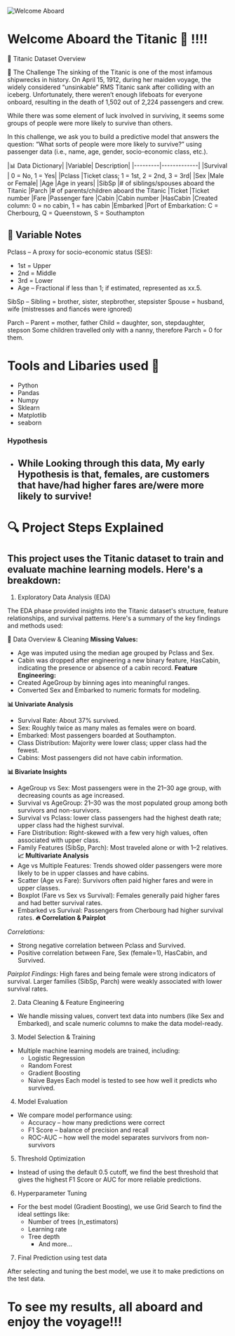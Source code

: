 ![Welcome Aboard](https://www.icegif.com/wp-content/uploads/titanic-icegif-16.gif)

# Welcome Aboard the Titanic 🚢 !!!!
🚢 Titanic Dataset Overview

🧩 The Challenge
The sinking of the Titanic is one of the most infamous shipwrecks in history.
On April 15, 1912, during her maiden voyage, the widely considered “unsinkable” RMS Titanic sank after colliding with an iceberg. Unfortunately, there weren’t enough lifeboats for everyone onboard, resulting in the death of 1,502 out of 2,224 passengers and crew.

While there was some element of luck involved in surviving, it seems some groups of people were more likely to survive than others.

In this challenge, we ask you to build a predictive model that answers the question:
“What sorts of people were more likely to survive?”
using passenger data (i.e., name, age, gender, socio-economic class, etc.).

|📊 Data Dictionary|
|Variable| Description|
|---------|-------------|
|Survival |	0 = No, 1 = Yes|
|Pclass	   |Ticket class; 1 = 1st, 2 = 2nd, 3 = 3rd|
|Sex	    |Male or Female|
|Age	|Age in years|
|SibSp	|# of siblings/spouses aboard the Titanic
|Parch	|# of parents/children aboard the Titanic
|Ticket	|Ticket number
|Fare	|Passenger fare
|Cabin	|Cabin number
|HasCabin	|Created column: 0 = no cabin, 1 = has cabin
|Embarked	|Port of Embarkation: C = Cherbourg, Q = Queenstown, S = Southampton


## 📝 Variable Notes
Pclass – A proxy for socio-economic status (SES):

- 1st = Upper
- 2nd = Middle
- 3rd = Lower
- Age – Fractional if less than 1; if estimated, represented as xx.5.

SibSp – Sibling = brother, sister, stepbrother, stepsister
Spouse = husband, wife (mistresses and fiancés were ignored)

Parch – Parent = mother, father
Child = daughter, son, stepdaughter, stepson
Some children travelled only with a nanny, therefore Parch = 0 for them.



# Tools and Libaries used 🌹
- Python
- Pandas
- Numpy
- Sklearn
- Matplotlib
- seaborn 

### Hypothesis 

  - ## **While Looking through this data, My early Hypothesis is that, females, are customers that have/had higher fares are/were more likely to survive!**

# 🔍 Project Steps Explained 

## This project uses the Titanic dataset to train and evaluate machine learning models. Here's a breakdown:

1. Exploratory Data Analysis (EDA)

The EDA phase provided insights into the Titanic dataset's structure, feature relationships, and survival patterns. Here's a summary of the key findings and methods used:

📌 Data Overview & Cleaning
 **Missing Values:**
- Age was imputed using the median age grouped by Pclass and Sex.
- Cabin was dropped after engineering a new binary feature, HasCabin, indicating the presence or absence of a cabin record.
**Feature Engineering:**
- Created AgeGroup by binning ages into meaningful ranges.
- Converted Sex and Embarked to numeric formats for modeling.

**📊 Univariate Analysis**
- Survival Rate: About 37% survived.
- Sex: Roughly twice as many males as females were on board.
- Embarked: Most passengers boarded at Southampton.
- Class Distribution: Majority were lower class; upper class had the fewest.
- Cabins: Most passengers did not have cabin information.

**📊 Bivariate Insights**
- AgeGroup vs Sex: Most passengers were in the 21–30 age group, with decreasing counts as age increased.
- Survival vs AgeGroup: 21–30 was the most populated group among both survivors and non-survivors.
- Survival vs Pclass: lower class passengers had the highest death rate; upper class had the highest survival.
- Fare Distribution: Right-skewed with a few very high values, often associated with upper class.
- Family Features (SibSp, Parch): Most traveled alone or with 1–2 relatives.
**📈 Multivariate Analysis**
- Age vs Multiple Features: Trends showed older passengers were more likely to be in upper classes and have cabins.
- Scatter (Age vs Fare): Survivors often paid higher fares and were in upper classes.
- Boxplot (Fare vs Sex vs Survival): Females generally paid higher fares and had better survival rates.
- Embarked vs Survival: Passengers from Cherbourg had higher survival rates.
**🔥 Correlation & Pairplot**

*Correlations:*
- Strong negative correlation between Pclass and Survived.
- Positive correlation between Fare, Sex (female=1), HasCabin, and Survived.

*Pairplot Findings:*
High fares and being female were strong indicators of survival.
Larger families (SibSp, Parch) were weakly associated with lower survival rates.


2. Data Cleaning & Feature Engineering
 - We handle missing values, convert text data into numbers (like Sex and Embarked), and scale numeric columns to make the data model-ready.

3. Model Selection & Training
 - Multiple machine learning models are trained, including:
     - Logistic Regression
     - Random Forest
     - Gradient Boosting
     - Naive Bayes
Each model is tested to see how well it predicts who survived.

4. Model Evaluation
- We compare model performance using:
    - Accuracy – how many predictions were correct
    - F1 Score – balance of precision and recall
    - ROC-AUC – how well the model separates survivors from non-survivors

5. Threshold Optimization
- Instead of using the default 0.5 cutoff, we find the best threshold that gives the highest F1 Score or AUC for more reliable predictions.

6. Hyperparameter Tuning
- For the best model (Gradient Boosting), we use Grid Search to find the ideal settings like:
    - Number of trees (n_estimators)
    - Learning rate
    - Tree depth
      - And more...

7. Final Prediction using test data 

After selecting and tuning the best model, we use it to make predictions on the test data.

# To see my results, all aboard and enjoy the voyage!!!
